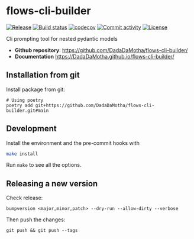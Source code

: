 # flows-cli-builder

[![Release](https://img.shields.io/github/v/release/DadaDaMotha/flows-cli-builder)](https://img.shields.io/github/v/release/DadaDaMotha/flows-cli-builder)
[![Build status](https://img.shields.io/github/actions/workflow/status/DadaDaMotha/flows-cli-builder/main.yml?branch=main)](https://github.com/DadaDaMotha/flows-cli-builder/actions/workflows/main.yml?query=branch%3Amain)
[![codecov](https://codecov.io/gh/DadaDaMotha/flows-cli-builder/branch/main/graph/badge.svg)](https://codecov.io/gh/DadaDaMotha/flows-cli-builder)
[![Commit activity](https://img.shields.io/github/commit-activity/m/DadaDaMotha/flows-cli-builder)](https://img.shields.io/github/commit-activity/m/DadaDaMotha/flows-cli-builder)
[![License](https://img.shields.io/github/license/DadaDaMotha/flows-cli-builder)](https://img.shields.io/github/license/DadaDaMotha/flows-cli-builder)

Cli prompting tool for nested pydantic models

- **Github repository**: <https://github.com/DadaDaMotha/flows-cli-builder/>
- **Documentation** <https://DadaDaMotha.github.io/flows-cli-builder/>

## Installation from git

Install package from git:

    # Using poetry
    poetry add git+https://github.com/DadaDaMotha/flows-cli-builder.git#main

## Development

Install the environment and the pre-commit hooks with

```bash
make install
```

Run `make` to see all the options.

## Releasing a new version


Check release:

    bumpversion <major,minor,patch> --dry-run --allow-dirty --verbose

Then push the changes:

    git push && git push --tags
